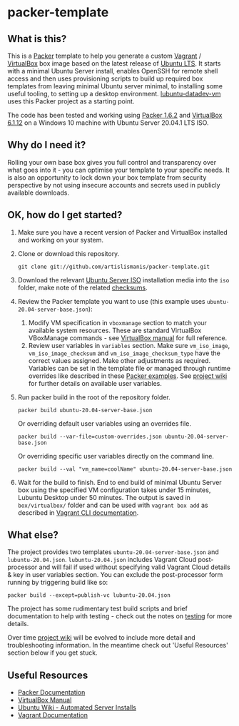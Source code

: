 # packer-template

## What is this?

This is a [Packer](https://www.packer.io/) template to help you generate a custom [Vagrant](https://www.vagrantup.com/) / [VirtualBox](https://www.virtualbox.org/) box image based on the latest release of [Ubuntu LTS](https://releases.ubuntu.com/). It starts with a minimal Ubuntu Server install, enables OpenSSH for remote shell access and then uses provisioning scripts to build up required box templates from leaving minimal Ubuntu server minimal, to installing some useful tooling, to setting up a desktop environment. [lubuntu-datadev-vm](https://github.com/artislismanis/lubuntu-datadev-vm) uses this Packer project as a starting point.

The code has been tested and working using [Packer 1.6.2](https://releases.hashicorp.com/packer/1.6.2/) and [VirtualBox 6.1.12](https://download.virtualbox.org/virtualbox/6.1.12/) on a Windows 10 machine with Ubuntu Server 20.04.1 LTS ISO.

## Why do I need it?

Rolling your own base box gives you full control and transparency over what goes into it - you can optimise your template to your specific needs. It is also an opportunity to lock down your box template from security perspective by not using insecure accounts and secrets used in publicly available downloads.

## OK, how do I get started?

1. Make sure you have a recent version of Packer and VirtualBox installed and working on your system.

2. Clone or download this repository.

    ```shell
    git clone git://github.com/artislismanis/packer-template.git
    ```

3. Download the relevant [Ubuntu Server ISO](https://releases.ubuntu.com/20.04.1/ubuntu-20.04.1-live-server-amd64.iso) installation media into the `iso` folder, make note of the related [checksums](https://releases.ubuntu.com/20.04.1/SHA256SUMS).

4. Review the Packer template you want to use (this example uses `ubuntu-20.04-server-base.json`):
    1. Modify VM specification in `vboxmanage` section to match your available system resources. These are standard VirtualBox VBoxManage commands - see [VirtualBox manual](https://www.virtualbox.org/manual/ch08.html#vboxmanage-modifyvm) for full reference.
    2. Review user variables in `variables` section. Make sure `vm_iso_image`, `vm_iso_image_checksum` and `vm_iso_image_checksum_type` have the correct values assigned. Make other adjustments as required. Variables can be set in the template file or managed through runtime overrides like described in these [Packer examples](https://www.packer.io/docs/templates/user-variables/#setting-variables). See [project wiki](https://github.com/artislismanis/packer-template/wiki/User-Variables) for further details on available user variables.

5. Run packer build in the root of the repository folder.

    ```shell
    packer build ubuntu-20.04-server-base.json
    ```

    Or overriding default user variables using an overrides file.

    ```shell
    packer build --var-file=custom-overrides.json ubuntu-20.04-server-base.json
    ```

    Or overriding specific user variables directly on the command line.

     ```shell
    packer build --val "vm_name=coolName" ubuntu-20.04-server-base.json
    ```

6. Wait for the build to finish. End to end build of minimal Ubuntu Server box using the specified VM configuration takes under 15 minutes, Lubuntu Desktop under 50 minutes. The output is saved in `box/virtualbox/` folder and can be used with `vagrant box add` as described in [Vagrant CLI documentation](https://www.vagrantup.com/docs/cli/box.html#box-add).

## What else?

The project provides two templates `ubuntu-20.04-server-base.json` and `lubuntu-20.04.json`. `lubuntu-20.04.json` includes Vagrant Cloud post-processor and will fail if used without specifying valid Vagrant Cloud details & key in user variables section. You can exclude the post-processor form running by triggering build like so:

 ```shell
packer build --except=publish-vc lubuntu-20.04.json
```

The project has some rudimentary test build scripts and brief documentation to help with testing - check out the notes on [testing](test/testing.md) for more details.

Over time [project wiki](https://github.com/artislismanis/packer-template/wiki) will be evolved to include more detail and troubleshooting information. In the meantime check out 'Useful Resources' section below if you get stuck.

## Useful Resources

- [Packer Documentation](https://www.packer.io/docs/)
- [VirtualBox Manual](https://www.virtualbox.org/manual/)
- [Ubuntu Wiki - Automated Server Installs](https://wiki.ubuntu.com/FoundationsTeam/AutomatedServerInstalls)
- [Vagrant Documentation](https://www.vagrantup.com/docs/)
